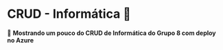 # CRUD - Informática :file_folder:
:bookmark_tabs: **Mostrando um pouco do CRUD de Informática do Grupo 8 com deploy no Azure**
